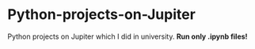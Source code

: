 # Python-projects-on-Jupiter
Python projects on Jupiter which I did in university.
**Run only .ipynb files!**

